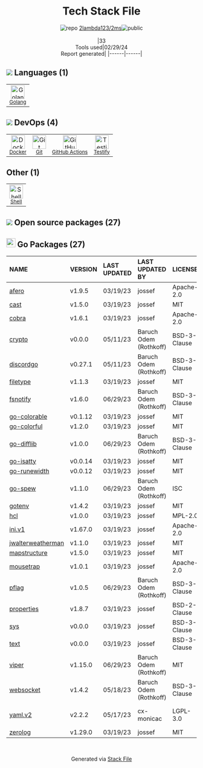 <!--
&lt;--- Readme.md Snippet without images Start ---&gt;
## Tech Stack
2lambda123/2ms is built on the following main stack:

- [Golang](http://golang.org/) – Languages
- [Docker](https://www.docker.com/) – Virtual Machine Platforms & Containers
- [GitHub Actions](https://github.com/features/actions) – Continuous Integration
- [Testify](https://github.com/stretchr/testify) – Go Testing
- [Shell](https://en.wikipedia.org/wiki/Shell_script) – Shells

Full tech stack [here](/techstack.md)

&lt;--- Readme.md Snippet without images End ---&gt;

&lt;--- Readme.md Snippet with images Start ---&gt;
## Tech Stack
2lambda123/2ms is built on the following main stack:

- <img width='25' height='25' src='https://img.stackshare.io/service/1005/O6AczwfV_400x400.png' alt='Golang'/> [Golang](http://golang.org/) – Languages
- <img width='25' height='25' src='https://img.stackshare.io/service/586/n4u37v9t_400x400.png' alt='Docker'/> [Docker](https://www.docker.com/) – Virtual Machine Platforms & Containers
- <img width='25' height='25' src='https://img.stackshare.io/service/11563/actions.png' alt='GitHub Actions'/> [GitHub Actions](https://github.com/features/actions) – Continuous Integration
- <img width='25' height='25' src='https://img.stackshare.io/service/8695/stretchr.png' alt='Testify'/> [Testify](https://github.com/stretchr/testify) – Go Testing
- <img width='25' height='25' src='https://img.stackshare.io/service/4631/default_c2062d40130562bdc836c13dbca02d318205a962.png' alt='Shell'/> [Shell](https://en.wikipedia.org/wiki/Shell_script) – Shells

Full tech stack [here](/techstack.md)

&lt;--- Readme.md Snippet with images End ---&gt;
-->
<div align="center">

# Tech Stack File
![](https://img.stackshare.io/repo.svg "repo") [2lambda123/2ms](https://github.com/2lambda123/2ms)![](https://img.stackshare.io/public_badge.svg "public")
<br/><br/>
|33<br/>Tools used|02/29/24 <br/>Report generated|
|------|------|
</div>

## <img src='https://img.stackshare.io/languages.svg'/> Languages (1)
<table><tr>
  <td align='center'>
  <img width='36' height='36' src='https://img.stackshare.io/service/1005/O6AczwfV_400x400.png' alt='Golang'>
  <br>
  <sub><a href="http://golang.org/">Golang</a></sub>
  <br>
  <sub></sub>
</td>

</tr>
</table>

## <img src='https://img.stackshare.io/devops.svg'/> DevOps (4)
<table><tr>
  <td align='center'>
  <img width='36' height='36' src='https://img.stackshare.io/service/586/n4u37v9t_400x400.png' alt='Docker'>
  <br>
  <sub><a href="https://www.docker.com/">Docker</a></sub>
  <br>
  <sub></sub>
</td>

<td align='center'>
  <img width='36' height='36' src='https://img.stackshare.io/service/1046/git.png' alt='Git'>
  <br>
  <sub><a href="http://git-scm.com/">Git</a></sub>
  <br>
  <sub></sub>
</td>

<td align='center'>
  <img width='36' height='36' src='https://img.stackshare.io/service/11563/actions.png' alt='GitHub Actions'>
  <br>
  <sub><a href="https://github.com/features/actions">GitHub Actions</a></sub>
  <br>
  <sub></sub>
</td>

<td align='center'>
  <img width='36' height='36' src='https://img.stackshare.io/service/8695/stretchr.png' alt='Testify'>
  <br>
  <sub><a href="https://github.com/stretchr/testify">Testify</a></sub>
  <br>
  <sub></sub>
</td>

</tr>
</table>

## Other (1)
<table><tr>
  <td align='center'>
  <img width='36' height='36' src='https://img.stackshare.io/service/4631/default_c2062d40130562bdc836c13dbca02d318205a962.png' alt='Shell'>
  <br>
  <sub><a href="https://en.wikipedia.org/wiki/Shell_script">Shell</a></sub>
  <br>
  <sub></sub>
</td>

</tr>
</table>


## <img src='https://img.stackshare.io/group.svg' /> Open source packages (27)</h2>

## <img width='24' height='24' src='https://img.stackshare.io/service/21112/default_1346bbda8fe03e4dce5601323a3ca47a10c1ae36.png'/> Go Packages (27)

|NAME|VERSION|LAST UPDATED|LAST UPDATED BY|LICENSE|VULNERABILITIES|
|:------|:------|:------|:------|:------|:------|
|[afero](https://pkg.go.dev/github.com/spf13/afero)|v1.9.5|03/19/23|jossef |Apache-2.0|N/A|
|[cast](https://pkg.go.dev/github.com/spf13/cast)|v1.5.0|03/19/23|jossef |MIT|N/A|
|[cobra](https://pkg.go.dev/github.com/spf13/cobra)|v1.6.1|03/19/23|jossef |Apache-2.0|N/A|
|[crypto](https://pkg.go.dev/golang.org/x/crypto)|v0.0.0|05/11/23|Baruch Odem (Rothkoff) |BSD-3-Clause|[CVE-2020-9283](https://github.com/advisories/GHSA-ffhg-7mh4-33c4) (Moderate)|
|[discordgo](https://pkg.go.dev/github.com/bwmarrin/discordgo)|v0.27.1|05/11/23|Baruch Odem (Rothkoff) |BSD-3-Clause|N/A|
|[filetype](https://pkg.go.dev/github.com/h2non/filetype)|v1.1.3|03/19/23|jossef |MIT|N/A|
|[fsnotify](https://pkg.go.dev/github.com/fsnotify/fsnotify)|v1.6.0|06/29/23|Baruch Odem (Rothkoff) |BSD-3-Clause|N/A|
|[go-colorable](https://pkg.go.dev/github.com/mattn/go-colorable)|v0.1.12|03/19/23|jossef |MIT|N/A|
|[go-colorful](https://pkg.go.dev/github.com/lucasb-eyer/go-colorful)|v1.2.0|03/19/23|jossef |MIT|N/A|
|[go-difflib](https://pkg.go.dev/github.com/pmezard/go-difflib)|v1.0.0|06/29/23|Baruch Odem (Rothkoff) |BSD-3-Clause|N/A|
|[go-isatty](https://pkg.go.dev/github.com/mattn/go-isatty)|v0.0.14|03/19/23|jossef |MIT|N/A|
|[go-runewidth](https://pkg.go.dev/github.com/mattn/go-runewidth)|v0.0.12|03/19/23|jossef |MIT|N/A|
|[go-spew](https://pkg.go.dev/github.com/davecgh/go-spew)|v1.1.0|06/29/23|Baruch Odem (Rothkoff) |ISC|N/A|
|[gotenv](https://pkg.go.dev/github.com/subosito/gotenv)|v1.4.2|03/19/23|jossef |MIT|N/A|
|[hcl](https://pkg.go.dev/github.com/hashicorp/hcl)|v1.0.0|03/19/23|jossef |MPL-2.0|N/A|
|[ini.v1](https://pkg.go.dev/gopkg.in/ini.v1)|v1.67.0|03/19/23|jossef |Apache-2.0|N/A|
|[jwalterweatherman](https://pkg.go.dev/github.com/spf13/jwalterweatherman)|v1.1.0|03/19/23|jossef |MIT|N/A|
|[mapstructure](https://pkg.go.dev/github.com/mitchellh/mapstructure)|v1.5.0|03/19/23|jossef |MIT|N/A|
|[mousetrap](https://pkg.go.dev/github.com/inconshreveable/mousetrap)|v1.0.1|03/19/23|jossef |Apache-2.0|N/A|
|[pflag](https://pkg.go.dev/github.com/spf13/pflag)|v1.0.5|06/29/23|Baruch Odem (Rothkoff) |BSD-3-Clause|N/A|
|[properties](https://pkg.go.dev/github.com/magiconair/properties)|v1.8.7|03/19/23|jossef |BSD-2-Clause|N/A|
|[sys](https://pkg.go.dev/golang.org/x/sys)|v0.0.0|03/19/23|jossef |BSD-3-Clause|N/A|
|[text](https://pkg.go.dev/golang.org/x/text)|v0.0.0|03/19/23|jossef |BSD-3-Clause|N/A|
|[viper](https://pkg.go.dev/github.com/spf13/viper)|v1.15.0|06/29/23|Baruch Odem (Rothkoff) |MIT|N/A|
|[websocket](https://pkg.go.dev/github.com/gorilla/websocket)|v1.4.2|05/18/23|Baruch Odem (Rothkoff) |BSD-3-Clause|N/A|
|[yaml.v2](https://pkg.go.dev/gopkg.in/yaml.v2)|v2.2.2|05/17/23|cx-monicac |LGPL-3.0|[CVE-2019-11254](https://github.com/advisories/GHSA-wxc4-f4m6-wwqv) (Moderate)|
|[zerolog](https://pkg.go.dev/github.com/rs/zerolog)|v1.29.0|03/19/23|jossef |MIT|N/A|

<br/>
<div align='center'>

Generated via [Stack File](https://github.com/marketplace/stack-file)
